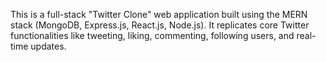 This is a full-stack "Twitter Clone" web application built using the MERN stack (MongoDB, Express.js, React.js, Node.js). 
It replicates core Twitter functionalities like tweeting, liking, commenting, following users, and real-time updates.
